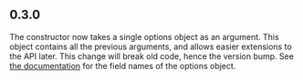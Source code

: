 ## 0.3.0

The constructor now takes a single options object as an argument. This object contains all the previous arguments, and allows easier extensions to the API later. This change will break old code, hence the version bump. See [the documentation](./README.md#usage) for the field names of the options object.
